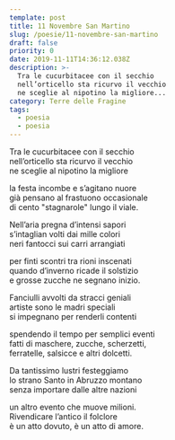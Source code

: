```yaml
---
template: post
title: 11 Novembre San Martino
slug: /poesie/11-novembre-san-martino
draft: false
priority: 0
date: 2019-11-11T14:36:12.038Z
description: >-
  Tra le cucurbitacee con il secchio
  nell’orticello sta ricurvo il vecchio
  ne sceglie al nipotino la migliore...
category: Terre delle Fragine
tags:
  - poesia
  - poesia
---
```


Tra le cucurbitacee con il secchio<br/>
nell’orticello sta ricurvo il vecchio<br/>
ne sceglie al nipotino la migliore

la festa incombe e s’agitano nuore<br/>
già pensano al frastuono occasionale<br/>
di cento "stagnarole" lungo il viale.

Nell’aria pregna d’intensi sapori<br/>
s’intaglian volti dai mille colori<br/>
neri fantocci sui carri arrangiati

per finti scontri tra rioni inscenati<br/>
quando d’inverno ricade il solstizio<br/>
e grosse zucche ne segnano inizio.

Fanciulli avvolti da stracci geniali<br/>
artiste sono le madri speciali<br/>
si impegnano per renderli contenti

spendendo il tempo per semplici eventi<br/>
fatti di maschere, zucche, scherzetti,<br/>
ferratelle, salsicce e altri dolcetti.

Da tantissimo lustri festeggiamo<br/>
lo strano Santo in Abruzzo montano<br/>
senza importare dalle altre nazioni

un altro evento che muove milioni.<br/>
Rivendicare l’antico il folclore<br/>
è un atto dovuto, è un atto di amore.
